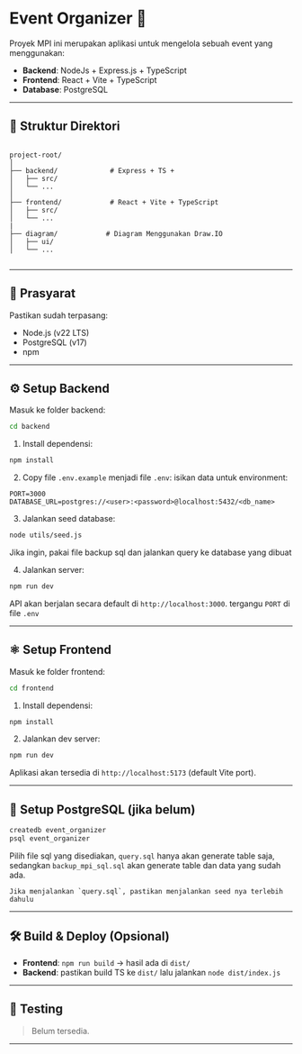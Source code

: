 # Event Organizer 🎉

Proyek MPI ini merupakan aplikasi untuk mengelola sebuah event yang menggunakan:
- **Backend**: NodeJs + Express.js + TypeScript
- **Frontend**: React + Vite + TypeScript
- **Database**: PostgreSQL

---

## 📁 Struktur Direktori

```

project-root/
│
├── backend/             # Express + TS + 
│   ├── src/
│   └── ...
│
├── frontend/            # React + Vite + TypeScript
│   ├── src/
│   └── ...
|
├── diagram/            # Diagram Menggunakan Draw.IO
│   ├── ui/
│   └── ...


````

---

## 🧰 Prasyarat

Pastikan sudah terpasang:

- Node.js (v22 LTS)
- PostgreSQL (v17)
- npm

---

## ⚙️ Setup Backend

Masuk ke folder backend:

```bash
cd backend
````

1. Install dependensi:

```bash
npm install
```

2. Copy file `.env.example` menjadi file `.env`:
isikan data untuk environment:
```env
PORT=3000
DATABASE_URL=postgres://<user>:<password>@localhost:5432/<db_name>
```

3. Jalankan seed database:

```bash
node utils/seed.js
```

Jika ingin, pakai file backup sql dan jalankan query ke database yang dibuat

4. Jalankan server:

```bash
npm run dev
```

API akan berjalan secara default di `http://localhost:3000`. tergangu `PORT` di file `.env`

---

## ⚛️ Setup Frontend

Masuk ke folder frontend:

```bash
cd frontend
```

1. Install dependensi:

```bash
npm install
```

2. Jalankan dev server:

```bash
npm run dev
```

Aplikasi akan tersedia di `http://localhost:5173` (default Vite port).

---

## 🐘 Setup PostgreSQL (jika belum)

```bash
createdb event_organizer
psql event_organizer
```

Pilih file sql yang disediakan, `query.sql` hanya akan generate table saja, sedangkan `backup_mpi_sql.sql` akan generate table dan data yang sudah ada.

```warning
Jika menjalankan `query.sql`, pastikan menjalankan seed nya terlebih dahulu
```

---

## 🛠 Build & Deploy (Opsional)

* **Frontend**: `npm run build` → hasil ada di `dist/`
* **Backend**: pastikan build TS ke `dist/` lalu jalankan `node dist/index.js`

---

## 🧪 Testing

> Belum tersedia.

---
